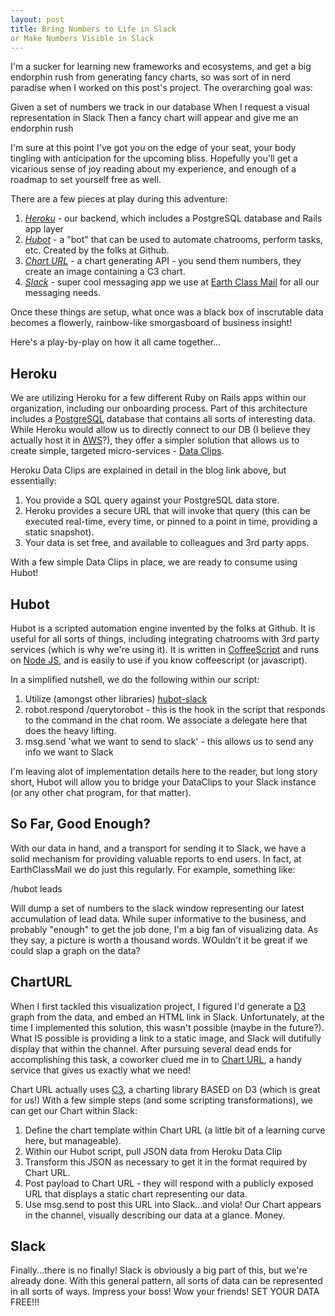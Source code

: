 ```yaml
---
layout: post
title: Bring Numbers to Life in Slack
or Make Numbers Visible in Slack
---
```


I'm a sucker for learning new frameworks and ecosystems, and get a big endorphin rush from generating fancy charts, so was sort of in nerd paradise when I worked on this post's project.  The overarching goal was:

Given a set of numbers we track in our database
When I request a visual representation in Slack
Then a fancy chart will appear and give me an endorphin rush

I'm sure at this point I've got you on the edge of your seat, your body tingling with anticipation for the upcoming bliss.  Hopefully you'll get a vicarious sense of joy reading about my experience, and enough of a roadmap to set yourself free as well.

There are a few pieces at play during this adventure:

1. *<a href="https://www.heroku.com">Heroku</a>* - our backend, which includes a PostgreSQL database and Rails app layer
2. *<a href="https://hubot.github.com">Hubot</a>* - a "bot" that can be used to automate chatrooms, perform tasks, etc.  Created by the folks at Github.
3. *<a href="https://charturl.com">Chart URL</a>* - a chart generating API - you send them numbers, they create an image containing a C3 chart.
4. *<a href="https://slack.com">Slack</a>* - super cool messaging app we use at <a href="https://www.earthclassmail.com">Earth Class Mail</a> for all our messaging needs.

Once these things are setup, what once was a black box of inscrutable data becomes a flowerly, rainbow-like smorgasboard of business insight!

Here's a play-by-play on how it all came together...

Heroku
------

We are utilizing Heroku for a few different <h href="http://rubyonrails.org/">Ruby on Rails</a> apps within our organization, including our onboarding process.  Part of this architecture includes a <a href="https://www.postgresql.org/">PostgreSQL</a> database that contains all sorts of interesting data.  While Heroku would allow us to directly connect to our DB (I believe they actually host it in <a href="https://aws.amazon.com/">AWS</a>?), they offer a simpler solution that allows us to create simple, targeted micro-services - <a href="https://blog.heroku.com/archives/2012/2/14/simple_data_sharing_with_data_clips">Data Clips</a>.

Heroku Data Clips are explained in detail in the blog link above, but essentially:

1. You provide a SQL query against your PostgreSQL data store.
2. Heroku provides a secure URL that will invoke that query (this can be executed real-time, every time, or pinned to a point in time, providing a static snapshot).
3. Your data is set free, and available to colleagues and 3rd party apps.

With a few simple Data Clips in place, we are ready to consume using Hubot!

Hubot
-----

Hubot is a scripted automation engine invented by the folks at Github.  It is useful for all sorts of things, including integrating chatrooms with 3rd party services (which is why we're using it). It is written in <a href="http://coffeescript.org/">CoffeeScript</a> and runs on <a href="https://nodejs.org/">Node JS</a>, and is easily to use if you know coffeescript (or javascript).

In a simplified nutshell, we do the following within our script:

1. Utilize (amongst other libraries) <a href="https://github.com/slackhq/hubot-slack">hubot-slack</a>
2. robot.respond /querytorobot - this is the hook in the script that responds to the command in the chat room.  We associate a delegate here that does the heavy lifting.
3. msg.send 'what we want to send to slack' - this allows us to send any info we want to Slack

I'm leaving alot of implementation details here to the reader, but long story short, Hubot will allow you to bridge your DataClips to your Slack instance (or any other chat program, for that matter).

So Far, Good Enough?
--------------------

With our data in hand, and a transport for sending it to Slack, we have a solid mechanism for providing valuable reports to end users.  In fact, at EarthClassMail we do just this regularly.  For example, something like:

/hubot leads

Will dump a set of numbers to the slack window representing our latest accumulation of lead data.  While super informative to the business, and probably "enough" to get the job done, I'm a big fan of visualizing data.  As they say, a picture is worth a thousand words.  WOuldn't it be great if we could slap a graph on the data?

ChartURL
--------

When I first tackled this visualization project, I figured I'd generate a <a href="https://d3js.org/">D3</a> graph from the data, and embed an HTML link in Slack.  Unfortunately, at the time I implemented this solution, this wasn't possible (maybe in the future?).  What IS possible is providing a link to a static image, and Slack will dutifully display that within the channel.  After pursuing several dead ends for accomplishing this task, a coworker clued me in to <a href="https://charturl.com/">Chart URL</a>, a handy service that gives us exactly what we need!

Chart URL actually uses <a href="http://c3js.org/">C3</a>, a charting library BASED on D3 (which is great for us!)  With a few simple steps (and some scripting transformations), we can get our Chart within Slack:

1. Define the chart template within Chart URL (a little bit of a learning curve here, but manageable).
2. Within our Hubot script, pull JSON data from Heroku Data Clip
3. Transform this JSON as necessary to get it in the format required by Chart URL.
4. Post payload to Chart URL - they will respond with a publicly exposed URL that displays a static chart representing our data.
5. Use msg.send to post this URL into Slack...and viola!  Our Chart appears in the channel, visually describing our data at a glance.  Money.

Slack
-----

Finally...there is no finally!  Slack is obviously a big part of this, but we're already done.  With this general pattern, all sorts of data can be represented in all sorts of ways.  Impress your boss!  Wow your friends!  SET YOUR DATA FREE!!!






